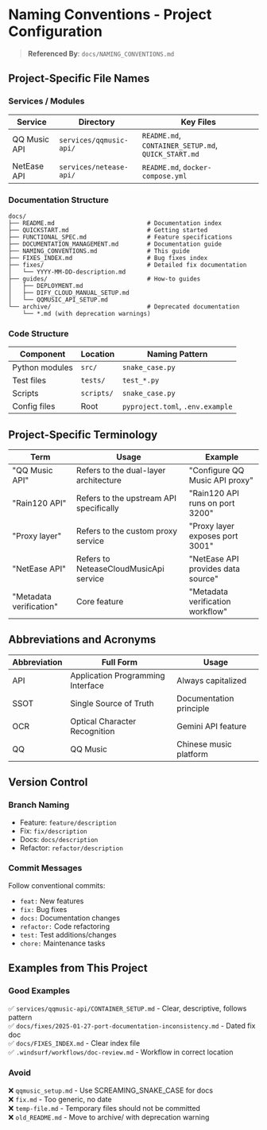 # Naming Conventions - Project Configuration

> **Referenced By**: `docs/NAMING_CONVENTIONS.md`

## Project-Specific File Names

<!-- 
Instructions: Document the naming conventions for your project's key directories and files.
-->

### Services / Modules

| Service      | Directory               | Key Files                                           |
| ------------ | ----------------------- | --------------------------------------------------- |
| QQ Music API | `services/qqmusic-api/` | `README.md`, `CONTAINER_SETUP.md`, `QUICK_START.md` |
| NetEase API  | `services/netease-api/` | `README.md`, `docker-compose.yml`                   |

### Documentation Structure

<!-- This should reflect the structure defined in docs/DOCUMENTATION_MANAGEMENT.md -->

```
docs/
├── README.md                          # Documentation index
├── QUICKSTART.md                      # Getting started
├── FUNCTIONAL_SPEC.md                 # Feature specifications
├── DOCUMENTATION_MANAGEMENT.md        # Documentation guide
├── NAMING_CONVENTIONS.md              # This guide
├── FIXES_INDEX.md                     # Bug fixes index
├── fixes/                             # Detailed fix documentation
│   └── YYYY-MM-DD-description.md
├── guides/                            # How-to guides
│   ├── DEPLOYMENT.md
│   ├── DIFY_CLOUD_MANUAL_SETUP.md
│   └── QQMUSIC_API_SETUP.md
└── archive/                           # Deprecated documentation
    └── *.md (with deprecation warnings)
```

### Code Structure

<!-- Adapt this table to your project's language and framework -->

| Component      | Location   | Naming Pattern                   |
| -------------- | ---------- | -------------------------------- |
| Python modules | `src/`     | `snake_case.py`                  |
| Test files     | `tests/`   | `test_*.py`                      |
| Scripts        | `scripts/` | `snake_case.py`                  |
| Config files   | Root       | `pyproject.toml`, `.env.example` |

## Project-Specific Terminology

<!-- 
Instructions: Define terms, codenames, or concepts that are unique to your project. 
This helps everyone (especially AI agents) use consistent language.
-->

| Term                    | Usage                                   | Example                            |
| ----------------------- | --------------------------------------- | ---------------------------------- |
| "QQ Music API"          | Refers to the dual-layer architecture   | "Configure QQ Music API proxy"     |
| "Rain120 API"           | Refers to the upstream API specifically | "Rain120 API runs on port 3200"    |
| "Proxy layer"           | Refers to the custom proxy service      | "Proxy layer exposes port 3001"    |
| "NetEase API"           | Refers to NeteaseCloudMusicApi service  | "NetEase API provides data source" |
| "Metadata verification" | Core feature                            | "Metadata verification workflow"   |

## Abbreviations and Acronyms

<!-- Instructions: List common abbreviations to ensure consistency. -->

| Abbreviation | Full Form                         | Usage                   |
| ------------ | --------------------------------- | ----------------------- |
| API          | Application Programming Interface | Always capitalized      |
| SSOT         | Single Source of Truth            | Documentation principle |
| OCR          | Optical Character Recognition     | Gemini API feature      |
| QQ           | QQ Music                          | Chinese music platform  |

## Version Control

### Branch Naming

- Feature: `feature/description`
- Fix: `fix/description`
- Docs: `docs/description`
- Refactor: `refactor/description`

### Commit Messages

Follow conventional commits:

- `feat:` New features
- `fix:` Bug fixes
- `docs:` Documentation changes
- `refactor:` Code refactoring
- `test:` Test additions/changes
- `chore:` Maintenance tasks

## Examples from This Project

<!-- Instructions: Provide good and bad examples of names from your project to make the rules concrete. -->

### Good Examples

✅ `services/qqmusic-api/CONTAINER_SETUP.md` - Clear, descriptive, follows pattern  
✅ `docs/fixes/2025-01-27-port-documentation-inconsistency.md` - Dated fix doc  
✅ `docs/FIXES_INDEX.md` - Clear index file  
✅ `.windsurf/workflows/doc-review.md` - Workflow in correct location

### Avoid

❌ `qqmusic_setup.md` - Use SCREAMING_SNAKE_CASE for docs  
❌ `fix.md` - Too generic, no date  
❌ `temp-file.md` - Temporary files should not be committed  
❌ `old_README.md` - Move to archive/ with deprecation warning
